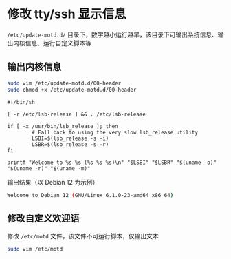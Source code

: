
# 修改 tty/ssh 显示信息

`/etc/update-motd.d/` 目录下，数字越小运行越早，该目录下可输出系统信息、输出内核信息、运行自定义脚本等

## 输出内核信息

```bash
sudo vim /etc/update-motd.d/00-header 
sudo chmod +x /etc/update-motd.d/00-header
```

```vim
#!/bin/sh

[ -r /etc/lsb-release ] && . /etc/lsb-release

if [ -x /usr/bin/lsb_release ]; then
        # Fall back to using the very slow lsb_release utility
        LSBI=$(lsb_release -s -i)
        LSBR=$(lsb_release -s -r)
fi

printf "Welcome to %s %s (%s %s %s)\n" "$LSBI" "$LSBR" "$(uname -o)" "$(uname -r)" "$(uname -m)"
```

输出结果（以 Debian 12 为示例）

```bash
Welcome to Debian 12 (GNU/Linux 6.1.0-23-amd64 x86_64)
```

## 修改自定义欢迎语

修改 `/etc/motd` 文件，该文件不可运行脚本，仅输出文本

```bash 
sudo vim /etc/motd
```
